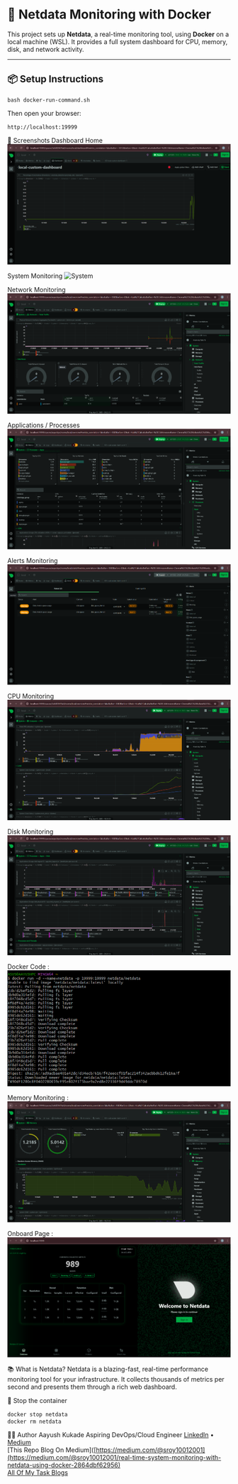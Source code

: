 # 🧠 Netdata Monitoring with Docker

This project sets up **Netdata**, a real-time monitoring tool, using **Docker** on a local machine (WSL). It provides a full system dashboard for CPU, memory, disk, and network activity.

---

## 📦 Setup Instructions

```
bash docker-run-command.sh
```
Then open your browser:
```
http://localhost:19999
```
📸 Screenshots
Dashboard Home
![Dashboard](screenshots/dashboard.png)

System Monitoring
![System](sceenshots/system.png)

Network Monitoring
![Network](screenshots/network.png)

Applications / Processes
![Apps Tabs](screenshots/apps.png)

Alerts Monitoring
![Alerts](screenshots/alerts.png)

CPU Monitoring
![Cpu](screenshots/cpu.png)

Disk Monitoring
![Disk](screenshots/disk.png)

Docker Code :
![Docker](screenshots/docker.png)

Memory Monitoring :
![Memory](screenshots/memory.png)

Onboard Page :
![Onboard](screenshots/onboard.png)

📚 What is Netdata?
Netdata is a blazing-fast, real-time performance monitoring tool for your infrastructure. It collects thousands of metrics per second and presents them through a rich web dashboard.

🛑 Stop the container
```
docker stop netdata
docker rm netdata
```

🙋‍♂️ Author
Aayush Kukade
Aspiring DevOps/Cloud Engineer
[LinkedIn](https://www.linkedin.com/in/aayushkukade/) • [Medium](https://medium.com/@sroy10012001)
<br>[This Repo Blog On Medium]([https://medium.com/@sroy10012001](https://medium.com/@sroy10012001/real-time-system-monitoring-with-netdata-using-docker-2864dbf62956)
<br>[All Of My Task Blogs]([https://medium.com/@sroy10012001/my-devops-internship-journey-with-elevate-labs-30-days-of-learning-d7252e409a20)
